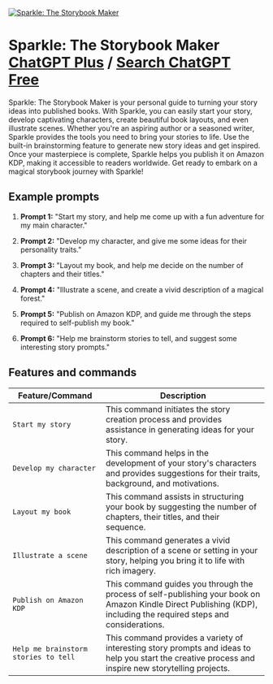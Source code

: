 
[![Sparkle: The Storybook Maker](https://files.oaiusercontent.com/file-vZVHOQXWiLIs9SSpDoVuKxER?se=2123-10-17T02%3A03%3A31Z&sp=r&sv=2021-08-06&sr=b&rscc=max-age%3D31536000%2C%20immutable&rscd=attachment%3B%20filename%3DSparkle.jpg&sig=vE9nMtk7UaR8D1F1%2BRIpXW6DGXtZkMzBX/MGuAKXRKs%3D)](https://chat.openai.com/g/g-lWbrikz5t-sparkle-the-storybook-maker)

# Sparkle: The Storybook Maker [ChatGPT Plus](https://chat.openai.com/g/g-lWbrikz5t-sparkle-the-storybook-maker) / [Search ChatGPT Free](https://gptcall.net/index.html#/?search=Sparkle%3A%20The%20Storybook%20Maker)

Sparkle: The Storybook Maker is your personal guide to turning your story ideas into published books. With Sparkle, you can easily start your story, develop captivating characters, create beautiful book layouts, and even illustrate scenes. Whether you're an aspiring author or a seasoned writer, Sparkle provides the tools you need to bring your stories to life. Use the built-in brainstorming feature to generate new story ideas and get inspired. Once your masterpiece is complete, Sparkle helps you publish it on Amazon KDP, making it accessible to readers worldwide. Get ready to embark on a magical storybook journey with Sparkle!

## Example prompts

1. **Prompt 1:** "Start my story, and help me come up with a fun adventure for my main character."

2. **Prompt 2:** "Develop my character, and give me some ideas for their personality traits."

3. **Prompt 3:** "Layout my book, and help me decide on the number of chapters and their titles."

4. **Prompt 4:** "Illustrate a scene, and create a vivid description of a magical forest."

5. **Prompt 5:** "Publish on Amazon KDP, and guide me through the steps required to self-publish my book."

6. **Prompt 6:** "Help me brainstorm stories to tell, and suggest some interesting story prompts."


## Features and commands

| Feature/Command | Description |
| --- | --- |
| `Start my story` | This command initiates the story creation process and provides assistance in generating ideas for your story. |
| `Develop my character` | This command helps in the development of your story's characters and provides suggestions for their traits, background, and motivations. |
| `Layout my book` | This command assists in structuring your book by suggesting the number of chapters, their titles, and their sequence. |
| `Illustrate a scene` | This command generates a vivid description of a scene or setting in your story, helping you bring it to life with rich imagery. |
| `Publish on Amazon KDP` | This command guides you through the process of self-publishing your book on Amazon Kindle Direct Publishing (KDP), including the required steps and considerations. |
| `Help me brainstorm stories to tell` | This command provides a variety of interesting story prompts and ideas to help you start the creative process and inspire new storytelling projects. |



